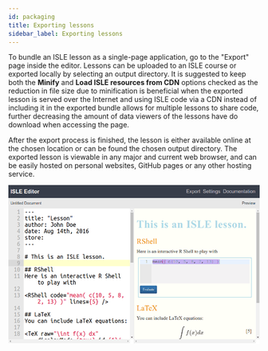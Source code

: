 ```yaml
---
id: packaging
title: Exporting lessons
sidebar_label: Exporting lessons
---
```


To bundle an ISLE lesson as a single-page application, go to the "Export" page inside the editor. Lessons can be uploaded to an ISLE course or exported locally by selecting an output directory. It is suggested to keep both the **Minify** and **Load ISLE resources from CDN** options checked as the reduction in file size due to minification is beneficial when the exported lesson is served over the Internet and using ISLE code via a CDN instead of including it in the exported bundle allows for multiple lessons to share code, further decreasing the amount of data viewers of the lessons have do download when accessing the page.

After the export process is finished, the lesson is either available online at the chosen location or can be found the chosen output directory. The exported lesson is viewable in any major and current web browser, and can be easily hosted on personal websites, GitHub pages or any other hosting service.

![Export gif](/gifs/export.gif)
